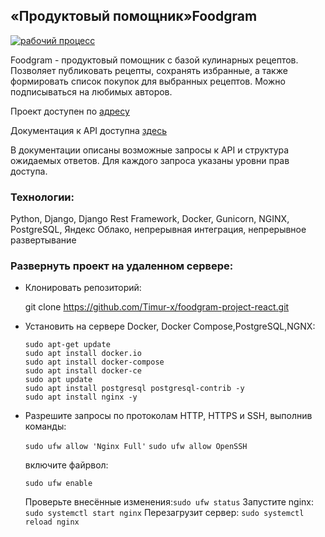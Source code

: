 ## «Продуктовый помощник»Foodgram

[![рабочий процесс](https://github.com/Timur-x/foodgram-project-react/actions/workflows/foodgram_workflow.yml/badge.svg)](https://github.com/mikhailsoldatkin/foodgram-project-react/actions/workflows/foodgram_workflow.yml/badge.svg)

Foodgram - продуктовый помощник с базой кулинарных рецептов. Позволяет публиковать рецепты, сохранять избранные, а также формировать список покупок для выбранных рецептов. Можно подписываться на любимых авторов.

Проект доступен по [адресу](https://158.160.108.93/)

Документация к API доступна [здесь](https://158.160.108.93/api/docs/)

В документации описаны возможные запросы к API и структура ожидаемых ответов. Для каждого запроса указаны уровни прав доступа.

### Технологии:

Python, Django, Django Rest Framework, Docker, Gunicorn, NGINX, PostgreSQL, Яндекс Облако, непрерывная интеграция, непрерывное развертывание

### Развернуть проект на удаленном сервере:

* Клонировать репозиторий:

  git clone https://github.com/Timur-x/foodgram-project-react.git
* Установить на сервере Docker, Docker Compose,PostgreSQL,NGNX:

  ```
  sudo apt-get update
  sudo apt install docker.io
  sudo apt install docker-compose
  sudo apt install docker-ce
  sudo apt update
  sudo apt install postgresql postgresql-contrib -y
  sudo apt install nginx -y 

  ```
* Разрешите запросы по протоколам HTTP, HTTPS и SSH, выполнив команды:

  `sudo ufw allow 'Nginx Full'`
  `sudo ufw allow OpenSSH`

  включите файрвол:

  `sudo ufw enable`

  Проверьте внесённые изменения:`sudo ufw status`
  Запустите nginx:
  `sudo systemctl start nginx`
  Перезагрузит сервер:
  `sudo systemctl reload nginx`
